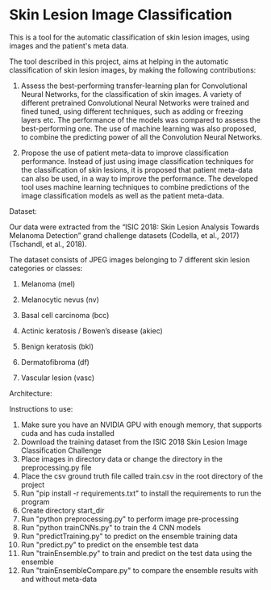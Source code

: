 # Skin Lesion Image Classification

This is a tool for the automatic classification of skin lesion images, using images and the patient's meta data.


The tool described in this project, aims at helping in the automatic classification of skin lesion images, by making the following contributions: 

1. Assess the best-performing transfer-learning plan for Convolutional Neural Networks, for the classification of skin images. A variety of different pretrained Convolutional Neural Networks were trained and fined tuned, using different techniques, such as adding or freezing layers etc. The performance of the models was compared to assess the best-performing one. The use of machine learning was also proposed, to combine the predicting power of all the Convolution Neural Networks.  

2. Propose the use of patient meta-data to improve classification performance. Instead of just using image classification techniques for the classification of skin lesions, it is proposed that patient meta-data can also be used, in a way to improve the performance. The developed tool uses machine learning techniques to combine predictions of the image classification models as well as the patient meta-data.


Dataset:

Our data were extracted from the “ISIC 2018: Skin Lesion Analysis Towards Melanoma Detection” grand challenge datasets (Codella, et al., 2017) (Tschandl, et al., 2018). 

The dataset consists of JPEG images belonging to 7 different skin lesion categories or classes: 

1. Melanoma (mel) 

2. Melanocytic nevus (nv) 

3. Basal cell carcinoma (bcc) 

4. Actinic keratosis / Bowen’s disease (akiec) 

5. Benign keratosis (bkl) 

6. Dermatofibroma (df) 

7. Vascular lesion (vasc)


Architecture:




Instructions to use:
1. Make sure you have an NVIDIA GPU with enough memory, that supports cuda and has cuda installed
2. Download the training dataset from the ISIC 2018 Skin Lesion Image Classification Challenge
3. Place images in directory data or change the directory in the preprocessing.py file
4. Place the csv ground truth file called train.csv in the root directory of the project
5. Run "pip install -r requirements.txt" to install the requirements to run the program
6. Create directory start_dir
7. Run "python preprocessing.py" to perform image pre-processing
8. Run "python trainCNNs.py" to train the 4 CNN models
9. Run "predictTraining.py" to predict on the ensemble training data
10. Run "predict.py" to predict on the ensemble test data
11. Run "trainEnsemble.py" to train and predict on the test data using the ensemble
12. Run "trainEnsembleCompare.py" to compare the ensemble results with and without meta-data

